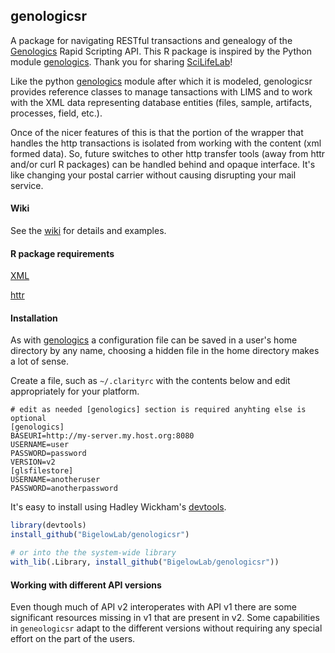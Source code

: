 ## genologicsr

A package for navigating RESTful transactions and genealogy of the [Genologics](http://genologics.com/developer) Rapid Scripting API.  This R package is inspired by the Python module [genologics](https://github.com/SciLifeLab/genologics).  Thank you for sharing [SciLifeLab](http://www.scilifelab.se/)!

Like the python [genologics](https://github.com/SciLifeLab/genologics) module after which it is modeled, genologicsr provides reference classes to manage tansactions with LIMS and to work with the XML data representing database entities (files, sample, artifacts, processes, field, etc.).

Once of the nicer features of this is that the portion of the wrapper that handles the http transactions is isolated from working with the content (xml formed data).  So, future switches to other http transfer tools (away from httr and/or curl R packages) can be handled behind and opaque interface.  It's like changing your postal carrier without causing disrupting your mail service.

#### Wiki

See the [wiki](https://github.com/BigelowLab/genologicsr/wiki) for details and examples.


#### R package requirements

[XML](http://cran.r-project.org/web/packages/XML/index.html)

[httr](http://cran.r-project.org/web/packages/httr/index.html)

#### Installation

As with [genologics](https://github.com/SciLifeLab/genologics) a  configuration file can be saved in a user's home directory by any name, choosing a hidden file in the home directory makes a lot of sense.

Create a file, such as `~/.clarityrc` with the contents below and edit appropriately for your platform.

```
# edit as needed [genologics] section is required anyhting else is optional
[genologics]
BASEURI=http://my-server.my.host.org:8080
USERNAME=user
PASSWORD=password
VERSION=v2
[glsfilestore]
USERNAME=anotheruser
PASSWORD=anotherpassword
```

It's easy to install using Hadley Wickham's [devtools](http://cran.r-project.org/web/packages/devtools/index.html).

```R
library(devtools)
install_github("BigelowLab/genologicsr")

# or into the the system-wide library
with_lib(.Library, install_github("BigelowLab/genologicsr"))
```

#### Working with different API versions

Even though much of API v2 interoperates with API v1 there are some significant resources missing in v1 that are present in v2.  Some capabilities in `geneologicsr` adapt to the different versions without requiring any special effort on the part of the users. 
